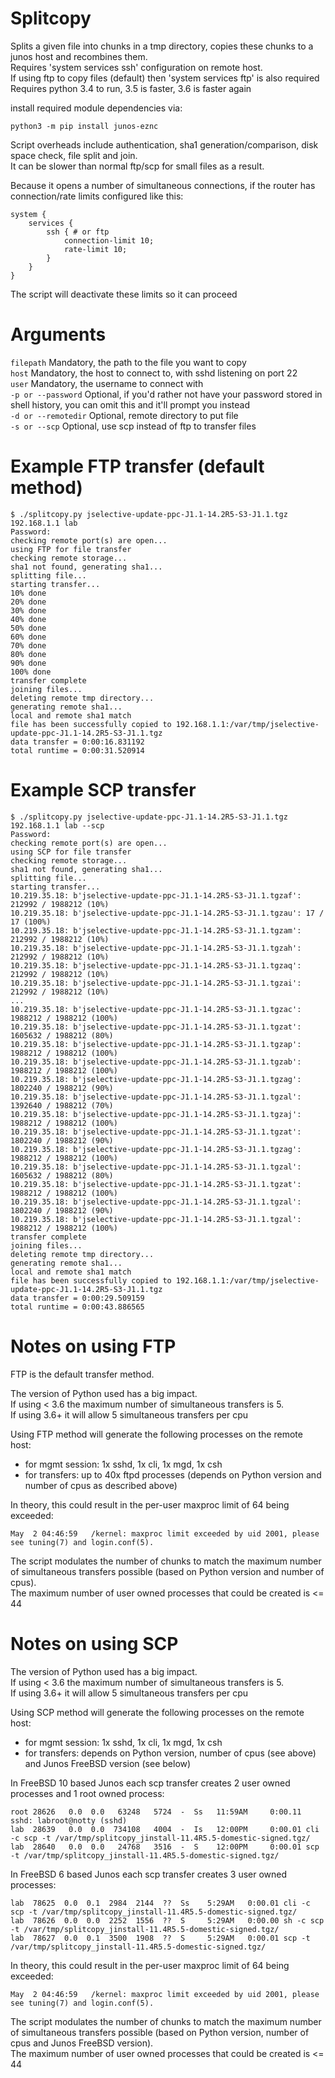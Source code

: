 # Splitcopy

Splits a given file into chunks in a tmp directory,
copies these chunks to a junos host and recombines them.  
Requires 'system services ssh' configuration on remote host.  
If using ftp to copy files (default) then 'system services ftp' is also required  
Requires python 3.4 to run, 3.5 is faster, 3.6 is faster again  

install required module dependencies via:
```
python3 -m pip install junos-eznc
```
Script overheads include authentication, sha1 generation/comparison, disk space check, file split and join.  
It can be slower than normal ftp/scp for small files as a result.

Because it opens a number of simultaneous connections,
if the router has connection/rate limits configured like this:

```
system {
    services {
        ssh { # or ftp
            connection-limit 10;
            rate-limit 10;
        }
    }
}
```

The script will deactivate these limits so it can proceed

# Arguments

`filepath`          Mandatory, the path to the file you want to copy  
`host`              Mandatory, the host to connect to, with sshd listening on port 22  
`user`              Mandatory, the username to connect with  
`-p or --password`  Optional, if you'd rather not have your password stored in shell history, you can omit this and it'll prompt you instead  
`-d or --remotedir` Optional, remote directory to put file  
`-s or --scp`       Optional, use scp instead of ftp to transfer files  

# Example FTP transfer (default method)

```
$ ./splitcopy.py jselective-update-ppc-J1.1-14.2R5-S3-J1.1.tgz 192.168.1.1 lab
Password:
checking remote port(s) are open...
using FTP for file transfer
checking remote storage...
sha1 not found, generating sha1...
splitting file...
starting transfer...
10% done
20% done
30% done
40% done
50% done
60% done
70% done
80% done
90% done
100% done
transfer complete
joining files...
deleting remote tmp directory...
generating remote sha1...
local and remote sha1 match
file has been successfully copied to 192.168.1.1:/var/tmp/jselective-update-ppc-J1.1-14.2R5-S3-J1.1.tgz
data transfer = 0:00:16.831192
total runtime = 0:00:31.520914
```

# Example SCP transfer  

```
$ ./splitcopy.py jselective-update-ppc-J1.1-14.2R5-S3-J1.1.tgz 192.168.1.1 lab --scp
Password:
checking remote port(s) are open...
using SCP for file transfer
checking remote storage...
sha1 not found, generating sha1...
splitting file...
starting transfer...
10.219.35.18: b'jselective-update-ppc-J1.1-14.2R5-S3-J1.1.tgzaf': 212992 / 1988212 (10%)
10.219.35.18: b'jselective-update-ppc-J1.1-14.2R5-S3-J1.1.tgzau': 17 / 17 (100%)
10.219.35.18: b'jselective-update-ppc-J1.1-14.2R5-S3-J1.1.tgzam': 212992 / 1988212 (10%)
10.219.35.18: b'jselective-update-ppc-J1.1-14.2R5-S3-J1.1.tgzah': 212992 / 1988212 (10%)
10.219.35.18: b'jselective-update-ppc-J1.1-14.2R5-S3-J1.1.tgzaq': 212992 / 1988212 (10%)
10.219.35.18: b'jselective-update-ppc-J1.1-14.2R5-S3-J1.1.tgzai': 212992 / 1988212 (10%)
...
10.219.35.18: b'jselective-update-ppc-J1.1-14.2R5-S3-J1.1.tgzac': 1988212 / 1988212 (100%)
10.219.35.18: b'jselective-update-ppc-J1.1-14.2R5-S3-J1.1.tgzat': 1605632 / 1988212 (80%)
10.219.35.18: b'jselective-update-ppc-J1.1-14.2R5-S3-J1.1.tgzap': 1988212 / 1988212 (100%)
10.219.35.18: b'jselective-update-ppc-J1.1-14.2R5-S3-J1.1.tgzab': 1988212 / 1988212 (100%)
10.219.35.18: b'jselective-update-ppc-J1.1-14.2R5-S3-J1.1.tgzag': 1802240 / 1988212 (90%)
10.219.35.18: b'jselective-update-ppc-J1.1-14.2R5-S3-J1.1.tgzal': 1392640 / 1988212 (70%)
10.219.35.18: b'jselective-update-ppc-J1.1-14.2R5-S3-J1.1.tgzaj': 1988212 / 1988212 (100%)
10.219.35.18: b'jselective-update-ppc-J1.1-14.2R5-S3-J1.1.tgzat': 1802240 / 1988212 (90%)
10.219.35.18: b'jselective-update-ppc-J1.1-14.2R5-S3-J1.1.tgzag': 1988212 / 1988212 (100%)
10.219.35.18: b'jselective-update-ppc-J1.1-14.2R5-S3-J1.1.tgzal': 1605632 / 1988212 (80%)
10.219.35.18: b'jselective-update-ppc-J1.1-14.2R5-S3-J1.1.tgzat': 1988212 / 1988212 (100%)
10.219.35.18: b'jselective-update-ppc-J1.1-14.2R5-S3-J1.1.tgzal': 1802240 / 1988212 (90%)
10.219.35.18: b'jselective-update-ppc-J1.1-14.2R5-S3-J1.1.tgzal': 1988212 / 1988212 (100%)
transfer complete
joining files...
deleting remote tmp directory...
generating remote sha1...
local and remote sha1 match
file has been successfully copied to 192.168.1.1:/var/tmp/jselective-update-ppc-J1.1-14.2R5-S3-J1.1.tgz
data transfer = 0:00:29.509159
total runtime = 0:00:43.886565
```

# Notes on using FTP

FTP is the default transfer method.  

The version of Python used has a big impact.  
If using < 3.6 the maximum number of simultaneous transfers is 5.  
If using 3.6+ it will allow 5 simultaneous transfers per cpu   

Using FTP method will generate the following processes on the remote host:
- for mgmt session: 1x sshd, 1x cli, 1x mgd, 1x csh
- for transfers: up to 40x ftpd processes (depends on Python version and number of cpus as described above)

In theory, this could result in the per-user maxproc limit of 64 being exceeded:
```
May  2 04:46:59   /kernel: maxproc limit exceeded by uid 2001, please see tuning(7) and login.conf(5).
```
The script modulates the number of chunks to match the maximum number of simultaneous transfers possible (based on Python version and number of cpus).   
The maximum number of user owned processes that could be created is <= 44

# Notes on using SCP

The version of Python used has a big impact.  
If using < 3.6 the maximum number of simultaneous transfers is 5.  
If using 3.6+ it will allow 5 simultaneous transfers per cpu 

Using SCP method will generate the following processes on the remote host:
- for mgmt session: 1x sshd, 1x cli, 1x mgd, 1x csh
- for transfers:  depends on Python version, number of cpus (see above) and Junos FreeBSD version (see below)

In FreeBSD 10 based Junos each scp transfer creates 2 user owned processes and 1 root owned process: 
```
root 28626   0.0  0.0   63248   5724  -  Ss   11:59AM     0:00.11 sshd: labroot@notty (sshd)
lab  28639   0.0  0.0  734108   4004  -  Is   12:00PM     0:00.01 cli -c scp -t /var/tmp/splitcopy_jinstall-11.4R5.5-domestic-signed.tgz/
lab  28640   0.0  0.0   24768   3516  -  S    12:00PM     0:00.01 scp -t /var/tmp/splitcopy_jinstall-11.4R5.5-domestic-signed.tgz/
```
In FreeBSD 6 based Junos each scp transfer creates 3 user owned processes:
```
lab  78625  0.0  0.1  2984  2144  ??  Ss    5:29AM   0:00.01 cli -c scp -t /var/tmp/splitcopy_jinstall-11.4R5.5-domestic-signed.tgz/  
lab  78626  0.0  0.0  2252  1556  ??  S     5:29AM   0:00.00 sh -c scp -t /var/tmp/splitcopy_jinstall-11.4R5.5-domestic-signed.tgz/  
lab  78627  0.0  0.1  3500  1908  ??  S     5:29AM   0:00.01 scp -t /var/tmp/splitcopy_jinstall-11.4R5.5-domestic-signed.tgz/  
```
In theory, this could result in the per-user maxproc limit of 64 being exceeded:
```
May  2 04:46:59   /kernel: maxproc limit exceeded by uid 2001, please see tuning(7) and login.conf(5).
```
The script modulates the number of chunks to match the maximum number of simultaneous transfers possible (based on Python version, number of cpus and Junos FreeBSD version).  
The maximum number of user owned processes that could be created is <= 44
